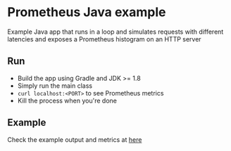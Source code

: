 # Prometheus Java example
Example Java app that runs in a loop and simulates requests with different latencies and exposes a Prometheus histogram on an HTTP server

## Run
- Build the app using Gradle and JDK >= 1.8
- Simply run the main class
- `curl localhost:<PORT>` to see Prometheus metrics
- Kill the process when you're done

## Example
Check the example output and metrics at [here](https://gist.github.com/jadbaz/34e94ed6c8f6d77fdd176c889cbad06d)